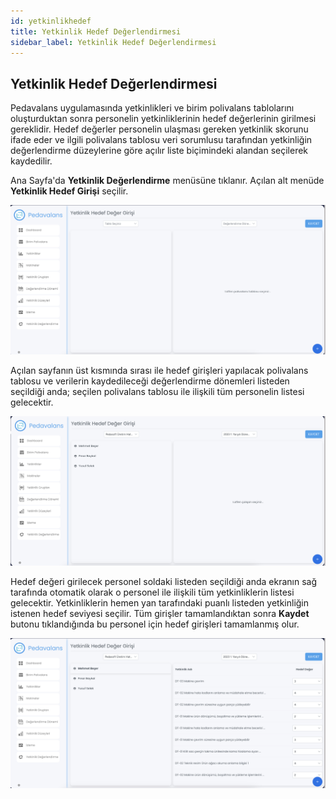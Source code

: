 ```yaml
---
id: yetkinlikhedef
title: Yetkinlik Hedef Değerlendirmesi
sidebar_label: Yetkinlik Hedef Değerlendirmesi
---
```

## Yetkinlik Hedef Değerlendirmesi

Pedavalans uygulamasında yetkinlikleri ve birim polivalans tablolarını oluşturduktan sonra personelin yetkinliklerinin hedef değerlerinin girilmesi gereklidir. 
Hedef değerler personelin ulaşması gereken yetkinlik skorunu ifade eder ve ilgili polivalans tablosu veri sorumlusu tarafından yetkinliğin değerlendirme düzeylerine göre
açılır liste biçimindeki alandan seçilerek kaydedilir.

Ana Sayfa'da **Yetkinlik Değerlendirme** menüsüne tıklanır. Açılan alt menüde **Yetkinlik Hedef Girişi** seçilir.

![Yetkinlik Hedef Değerlendirme](../images/yetkinlikhedefi1.png)

Açılan sayfanın üst kısmında sırası ile hedef girişleri yapılacak polivalans tablosu ve verilerin kaydedileceği değerlendirme dönemleri listeden seçildiği anda; seçilen polivalans tablosu ile ilişkili tüm personelin listesi gelecektir.

![Yetkinlik Hedef Değerlendirme](../images/yetkinlikhedefi2.png)

Hedef değeri girilecek personel soldaki listeden seçildiği anda ekranın sağ tarafında otomatik olarak o personel ile ilişkili tüm yetkinliklerin listesi gelecektir. Yetkinliklerin hemen yan tarafındaki puanlı listeden yetkinliğin istenen hedef seviyesi seçilir. Tüm girişler tamamlandıktan sonra **Kaydet** butonu tıklandığında bu personel için hedef girişleri tamamlanmış olur.

![Yetkinlik Hedef Değerlendirme](../images/yetkinlikhedefi3.png)

